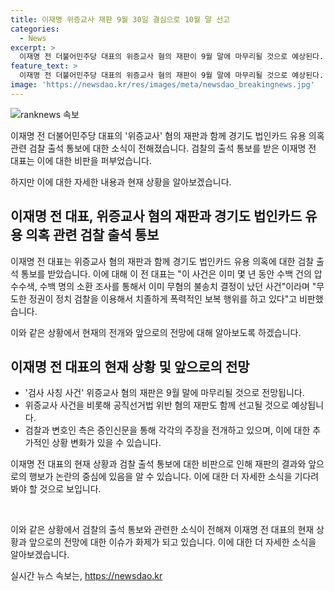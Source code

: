 ```yaml
---
title: 이재명 위증교사 재판 9월 30일 결심으로 10월 말 선고
categories:
  - News
excerpt: >
  이재명 전 더불어민주당 대표의 위증교사 혐의 재판이 9월 말에 마무리될 것으로 예상된다. 공직선거법 위반 혐의 재판과 함께 선고될 전망이며, 검찰은 구형 결심 이후 한 달 내 선고될 것으로 보인다. 이 전 대표는 혐의에 대해 비판적인 입장을 표명하며, 경기도 법인카드 유용 의혹에 대한 검찰 출석 통보를 비난하고 있다. (150자)
feature_text: >
  이재명 전 더불어민주당 대표의 위증교사 혐의 재판이 9월 말에 마무리될 것으로 예상된다. 공직선거법 위반 혐의 재판과 함께 선고될 전망이며, 검찰은 구형 결심 이후 한 달 내 선고될 것으로 보인다. 이 전 대표는 혐의에 대해 비판적인 입장을 표명하며, 경기도 법인카드 유용 의혹에 대한 검찰 출석 통보를 비난하고 있다. (150자)
image: 'https://newsdao.kr/res/images/meta/newsdao_breakingnews.jpg'
---
```


<p><img src="https://newsdao.kr/res/images/meta/newsdao_breakingnews.jpg" alt="ranknews 속보" /></p>

<p>이재명 전 더불어민주당 대표의 '위증교사' 혐의 재판과 함께 경기도 법인카드 유용 의혹 관련 검찰 출석 통보에 대한 소식이 전해졌습니다. 검찰의 출석 통보를 받은 이재명 전 대표는 이에 대한 비판을 퍼부었습니다.</p>

<p>하지만 이에 대한 자세한 내용과 현재 상황을 알아보겠습니다.</p>

<h2 data-ke-size="size26">이재명 전 대표, 위증교사 혐의 재판과 경기도 법인카드 유용 의혹 관련 검찰 출석 통보</h2>

<p>이재명 전 대표는 위증교사 혐의 재판과 함께 경기도 법인카드 유용 의혹에 대한 검찰 출석 통보를 받았습니다. 이에 대해 이 전 대표는 "이 사건은 이미 몇 년 동안 수백 건의 압수수색, 수백 명의 소환 조사를 통해서 이미 무혐의 불송치 결정이 났던 사건"이라며 "무도한 정권이 정치 검찰을 이용해서 치졸하게 폭력적인 보복 행위를 하고 있다"고 비판했습니다.</p>

<p>이와 같은 상황에서 현재의 전개와 앞으로의 전망에 대해 알아보도록 하겠습니다.</p>

<h2 data-ke-size="size26">이재명 전 대표의 현재 상황 및 앞으로의 전망</h2>

<ul>
<li>'검사 사칭 사건' 위증교사 혐의 재판은 9월 말에 마무리될 것으로 전망됩니다.</li>
<li>위증교사 사건을 비롯해 공직선거법 위반 혐의 재판도 함께 선고될 것으로 예상됩니다.</li>
<li>검찰과 변호인 측은 증인신문을 통해 각각의 주장을 전개하고 있으며, 이에 대한 추가적인 상황 변화가 있을 수 있습니다.</li>
</ul>

<p>이재명 전 대표의 현재 상황과 검찰 출석 통보에 대한 비판으로 인해 재판의 결과와 앞으로의 행보가 논란의 중심에 있음을 알 수 있습니다. 이에 대한 더 자세한 소식을 기다려봐야 할 것으로 보입니다.</p>

<p data-ke-size="size16">&nbsp;</p>

<p>이와 같은 상황에서 검찰의 출석 통보와 관련한 소식이 전해져 이재명 전 대표의 현재 상황과 앞으로의 전망에 대한 이슈가 화제가 되고 있습니다. 이에 대한 더 자세한 소식을 알아보겠습니다.</p>
실시간 뉴스 속보는, <a href="https://newsdao.kr" rel="dofollow">https://newsdao.kr</a>


